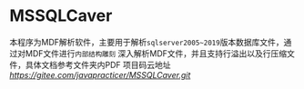 # MSSQLCaver
本程序为MDF解析软件，主要用于解析`sqlserver2005~2019`版本数据库文件，通过对MDF文件进行`内部结构雕刻` 深入解析MDF文件，并且支持行溢出以及行压缩文件，具体文档参考文件夹内PDF
项目码云地址*https://gitee.com/javapracticer/MSSQLCaver.git*

